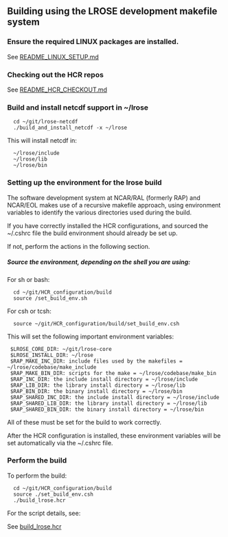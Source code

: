 ## Building using the LROSE development makefile system

### Ensure the required LINUX packages are installed.

See [README_LINUX_SETUP.md](./README_LINUX_SETUP.md)

### Checking out the HCR repos

See [README_HCR_CHECKOUT.md](./README_HCR_CHECKOUT.md)

### Build and install **netcdf support** in ~/lrose

```
  cd ~/git/lrose-netcdf
  ./build_and_install_netcdf -x ~/lrose
```

This will install netcdf in:

```
  ~/lrose/include
  ~/lrose/lib
  ~/lrose/bin
```

### Setting up the environment for the lrose build

The software development system at NCAR/RAL (formerly RAP) and NCAR/EOL makes use of a recursive makefile approach, using environment variables to identify the various directories used during the build.

If you have correctly installed the HCR configurations, and sourced the ~/.cshrc file
the build environment should already be set up.

If not, perform the actions in the following section.

##### Source the environment, depending on the shell you are using:

For sh or bash:
```
  cd ~/git/HCR_configuration/build
  source /set_build_env.sh
```  

For csh or tcsh:
```
  source ~/git/HCR_configuration/build/set_build_env.csh
```

This will set the following important environment variables:

```
 $LROSE_CORE_DIR: ~/git/lrose-core
 $LROSE_INSTALL_DIR: ~/lrose
 $RAP_MAKE_INC_DIR: include files used by the makefiles = ~/lrose/codebase/make_include
 $RAP_MAKE_BIN_DIR: scripts for the make = ~/lrose/codebase/make_bin
 $RAP_INC_DIR: the include install directory = ~/lrose/include
 $RAP_LIB_DIR: the library install directory = ~/lrose/lib
 $RAP_BIN_DIR: the binary install directory = ~/lrose/bin
 $RAP_SHARED_INC_DIR: the include install directory = ~/lrose/include
 $RAP_SHARED_LIB_DIR: the library install directory = ~/lrose/lib
 $RAP_SHARED_BIN_DIR: the binary install directory = ~/lrose/bin
```

All of these must be set for the build to work correctly.

After the HCR configuration is installed, these environment variables will be set
automatically via the ~/.cshrc file.

### Perform the build

To perform the build:
```
  cd ~/git/HCR_configuration/build
  source ./set_build_env.csh
  ./build_lrose.hcr
```

For the script details, see:

  See [build_lrose.hcr](../build/build_lrose.hcr)

